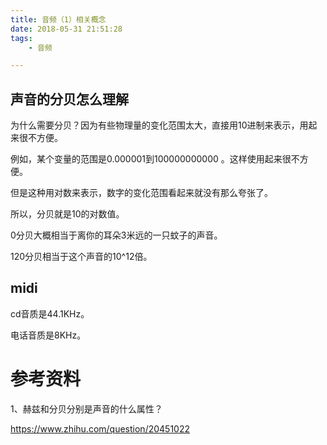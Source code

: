 ```yaml
---
title: 音频（1）相关概念
date: 2018-05-31 21:51:28
tags:
	- 音频

---
```




## 声音的分贝怎么理解

为什么需要分贝？因为有些物理量的变化范围太大，直接用10进制来表示，用起来很不方便。

例如，某个变量的范围是0.000001到100000000000 。这样使用起来很不方便。

但是这种用对数来表示，数字的变化范围看起来就没有那么夸张了。

所以，分贝就是10的对数值。

0分贝大概相当于离你的耳朵3米远的一只蚊子的声音。

120分贝相当于这个声音的10^12倍。



## midi





cd音质是44.1KHz。

电话音质是8KHz。





# 参考资料

1、赫兹和分贝分别是声音的什么属性？

https://www.zhihu.com/question/20451022